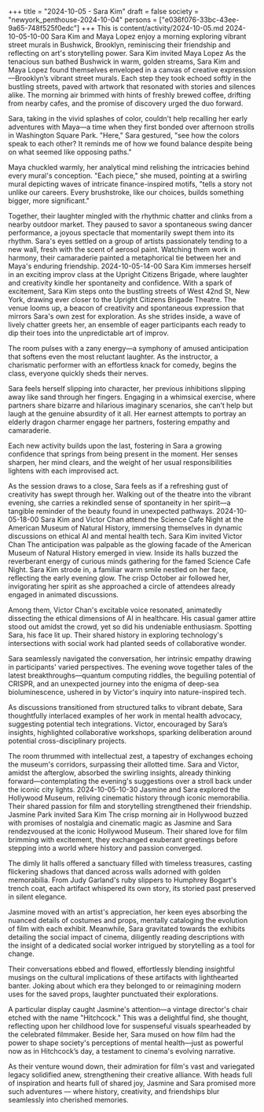 +++
title = "2024-10-05 - Sara Kim"
draft = false
society = "newyork_penthouse-2024-10-04"
persons = ["e036f076-33bc-43ee-9a65-748f525f0edc"]
+++
This is content/activity/2024-10-05.md
2024-10-05-10-00
Sara Kim and Maya Lopez enjoy a morning exploring vibrant street murals in Bushwick, Brooklyn, reminiscing their friendship and reflecting on art's storytelling power.
Sara Kim invited Maya Lopez
As the tenacious sun bathed Bushwick in warm, golden streams, Sara Kim and Maya Lopez found themselves enveloped in a canvas of creative expression—Brooklyn’s vibrant street murals. Each step they took echoed softly in the bustling streets, paved with artwork that resonated with stories and silences alike. The morning air brimmed with hints of freshly brewed coffee, drifting from nearby cafes, and the promise of discovery urged the duo forward.

Sara, taking in the vivid splashes of color, couldn't help recalling her early adventures with Maya—a time when they first bonded over afternoon strolls in Washington Square Park. "Here," Sara gestured, "see how the colors speak to each other? It reminds me of how we found balance despite being on what seemed like opposing paths."

Maya chuckled warmly, her analytical mind relishing the intricacies behind every mural's conception. "Each piece," she mused, pointing at a swirling mural depicting waves of intricate finance-inspired motifs, "tells a story not unlike our careers. Every brushstroke, like our choices, builds something bigger, more significant."

Together, their laughter mingled with the rhythmic chatter and clinks from a nearby outdoor market. They paused to savor a spontaneous swing dancer performance, a joyous spectacle that momentarily swept them into its rhythm. Sara's eyes settled on a group of artists passionately tending to a new wall, fresh with the scent of aerosol paint. Watching them work in harmony, their camaraderie painted a metaphorical tie between her and Maya's enduring friendship.
2024-10-05-14-00
Sara Kim immerses herself in an exciting improv class at the Upright Citizens Brigade, where laughter and creativity kindle her spontaneity and confidence.
With a spark of excitement, Sara Kim steps onto the bustling streets of West 42nd St, New York, drawing ever closer to the Upright Citizens Brigade Theatre. The venue looms up, a beacon of creativity and spontaneous expression that mirrors Sara's own zest for exploration. As she strides inside, a wave of lively chatter greets her, an ensemble of eager participants each ready to dip their toes into the unpredictable art of improv.

The room pulses with a zany energy—a symphony of amused anticipation that softens even the most reluctant laughter. As the instructor, a charismatic performer with an effortless knack for comedy, begins the class, everyone quickly sheds their nerves.

Sara feels herself slipping into character, her previous inhibitions slipping away like sand through her fingers. Engaging in a whimsical exercise, where partners share bizarre and hilarious imaginary scenarios, she can’t help but laugh at the genuine absurdity of it all. Her earnest attempts to portray an elderly dragon charmer engage her partners, fostering empathy and camaraderie. 

Each new activity builds upon the last, fostering in Sara a growing confidence that springs from being present in the moment. Her senses sharpen, her mind clears, and the weight of her usual responsibilities lightens with each improvised act.

As the session draws to a close, Sara feels as if a refreshing gust of creativity has swept through her. Walking out of the theatre into the vibrant evening, she carries a rekindled sense of spontaneity in her spirit—a tangible reminder of the beauty found in unexpected pathways.
2024-10-05-18-00
Sara Kim and Victor Chan attend the Science Cafe Night at the American Museum of Natural History, immersing themselves in dynamic discussions on ethical AI and mental health tech.
Sara Kim invited Victor Chan
The anticipation was palpable as the glowing facade of the American Museum of Natural History emerged in view. Inside its halls buzzed the reverberant energy of curious minds gathering for the famed Science Cafe Night. Sara Kim strode in, a familiar warm smile nestled on her face, reflecting the early evening glow. The crisp October air followed her, invigorating her spirit as she approached a circle of attendees already engaged in animated discussions.

Among them, Victor Chan's excitable voice resonated, animatedly dissecting the ethical dimensions of AI in healthcare. His casual gamer attire stood out amidst the crowd, yet so did his undeniable enthusiasm. Spotting Sara, his face lit up. Their shared history in exploring technology's intersections with social work had planted seeds of collaborative wonder.

Sara seamlessly navigated the conversation, her intrinsic empathy drawing in participants' varied perspectives. The evening wove together tales of the latest breakthroughs—quantum computing riddles, the beguiling potential of CRISPR, and an unexpected journey into the enigma of deep-sea bioluminescence, ushered in by Victor's inquiry into nature-inspired tech.

As discussions transitioned from structured talks to vibrant debate, Sara thoughtfully interlaced examples of her work in mental health advocacy, suggesting potential tech integrations. Victor, encouraged by Sara’s insights, highlighted collaborative workshops, sparking deliberation around potential cross-disciplinary projects.

The room thrummed with intellectual zest, a tapestry of exchanges echoing the museum's corridors, surpassing their allotted time. Sara and Victor, amidst the afterglow, absorbed the swirling insights, already thinking forward—contemplating the evening's suggestions over a stroll back under the iconic city lights.
2024-10-05-10-30
Jasmine and Sara explored the Hollywood Museum, reliving cinematic history through iconic memorabilia. Their shared passion for film and storytelling strengthened their friendship.
Jasmine Park invited Sara Kim
The crisp morning air in Hollywood buzzed with promises of nostalgia and cinematic magic as Jasmine and Sara rendezvoused at the iconic Hollywood Museum. Their shared love for film brimming with excitement, they exchanged exuberant greetings before stepping into a world where history and passion converged.

The dimly lit halls offered a sanctuary filled with timeless treasures, casting flickering shadows that danced across walls adorned with golden memorabilia. From Judy Garland's ruby slippers to Humphrey Bogart's trench coat, each artifact whispered its own story, its storied past preserved in silent elegance.

Jasmine moved with an artist's appreciation, her keen eyes absorbing the nuanced details of costumes and props, mentally cataloging the evolution of film with each exhibit. Meanwhile, Sara gravitated towards the exhibits detailing the social impact of cinema, diligently reading descriptions with the insight of a dedicated social worker intrigued by storytelling as a tool for change.

Their conversations ebbed and flowed, effortlessly blending insightful musings on the cultural implications of these artifacts with lighthearted banter. Joking about which era they belonged to or reimagining modern uses for the saved props, laughter punctuated their explorations.

A particular display caught Jasmine's attention—a vintage director's chair etched with the name "Hitchcock." This was a delightful find, she thought, reflecting upon her childhood love for suspenseful visuals spearheaded by the celebrated filmmaker. Beside her, Sara mused on how film had the power to shape society's perceptions of mental health—just as powerful now as in Hitchcock’s day, a testament to cinema's evolving narrative.

As their venture wound down, their admiration for film's vast and variegated legacy solidified anew, strengthening their creative alliance. With heads full of inspiration and hearts full of shared joy, Jasmine and Sara promised more such adventures — where history, creativity, and friendships blur seamlessly into cherished memories.
